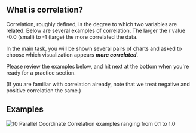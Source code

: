 ## What is correlation?
Correlation, roughly defined, is the degree to which two variables are related.
Below are several examples of correlation. The larger the r value -0.0 (small) to -1 (large) the more correlated the data. 

In the main task, you will be shown several pairs of charts and asked to choose which visualization appears ***more correlated***.

Please review the examples below, and hit next at the bottom when you're ready for a practice section.

(If you are familiar with correlation already, note that we treat negative and positive correlation the same.)

## Examples
![10 Parallel Coordinate Correlation examples ranging from 0.1 to 1.0](./assets/ParallelCoordinates.png)